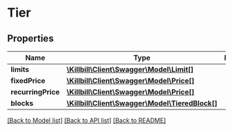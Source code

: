 # Tier

## Properties
Name | Type | Description | Notes
------------ | ------------- | ------------- | -------------
**limits** | [**\Killbill\Client\Swagger\Model\Limit[]**](Limit.md) |  | [optional] 
**fixedPrice** | [**\Killbill\Client\Swagger\Model\Price[]**](Price.md) |  | [optional] 
**recurringPrice** | [**\Killbill\Client\Swagger\Model\Price[]**](Price.md) |  | [optional] 
**blocks** | [**\Killbill\Client\Swagger\Model\TieredBlock[]**](TieredBlock.md) |  | [optional] 

[[Back to Model list]](../../README.md#documentation-for-models) [[Back to API list]](../../README.md#documentation-for-api-endpoints) [[Back to README]](../../README.md)

